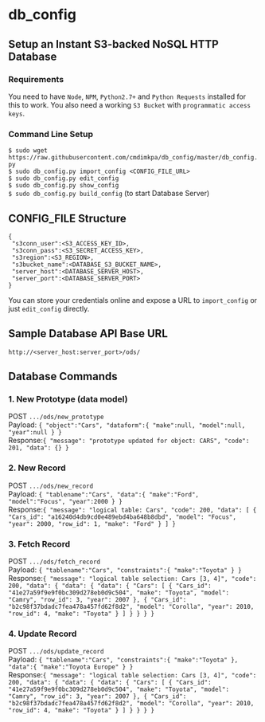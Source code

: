 # db_config
## Setup an Instant S3-backed NoSQL HTTP Database

### Requirements

You need to have `Node`, `NPM`, `Python2.7+` and `Python Requests` installed for this to work. You also need a working `S3 Bucket` with `programmatic access keys`.

### Command Line Setup

`$ sudo wget https://raw.githubusercontent.com/cmdimkpa/db_config/master/db_config.py`<br>
`$ sudo db_config.py import_config <CONFIG_FILE_URL>`<br>
`$ sudo db_config.py edit_config`<br>
`$ sudo db_config.py show_config`<br>
`$ sudo db_config.py build_config` (to start Database Server)<br>

## CONFIG_FILE Structure

`{`<br>
  ` "s3conn_user":<S3_ACCESS_KEY_ID>,`<br>
  ` "s3conn_pass":<S3_SECRET_ACCESS_KEY>,`<br>
  ` "s3region":<S3_REGION>,`<br>
  ` "s3bucket_name":<DATABASE_S3_BUCKET_NAME>,`<br>
  ` "server_host":<DATABASE_SERVER_HOST>,`<br>
  ` "server_port":<DATABASE_SERVER_PORT>`<br>
`}`

You can store your credentials online and expose a URL to `import_config` or just `edit_config` directly.

## Sample Database API Base URL

`http://<server_host:server_port>/ods/`

## Database Commands

### 1. New Prototype (data model)

POST `.../ods/new_prototype`<br>
Payload: `{
  "object":"Cars",
  "dataform":{
      "make":null,
      "model":null,
      "year":null
    }
}`<br>
Response:`{
    "message": "prototype updated for object: CARS",
    "code": 201,
    "data": {}
}`

### 2. New Record

POST `.../ods/new_record`<br>
Payload: `{
  "tablename":"Cars",
  "data":{
      "make":"Ford",
      "model":"Focus",
      "year":2000
    }
}`<br>
Response:`{
    "message": "logical table: Cars",
    "code": 200,
    "data": [
        {
            "Cars_id": "a16240d4db9cd0e489ebd4ba648b8dbd",
            "model": "Focus",
            "year": 2000,
            "row_id": 1,
            "make": "Ford"
        }
    ]
}`

### 3. Fetch Record

POST `.../ods/fetch_record`<br>
Payload: `{
  "tablename":"Cars",
  "constraints":{
      "make":"Toyota"
    }
}`<br>
Response:``{
    "message": "logical table selection: Cars [3, 4]",
    "code": 200,
    "data": {
        "data": {
            "data": {
                "Cars": [
                    {
                        "Cars_id": "41e27a59f9e9f0bc309d278eb0d9c504",
                        "make": "Toyota",
                        "model": "Camry",
                        "row_id": 3,
                        "year": 2007
                    },
                    {
                        "Cars_id": "b2c98f37bdadc7fea478a457fd62f8d2",
                        "model": "Corolla",
                        "year": 2010,
                        "row_id": 4,
                        "make": "Toyota"
                    }
                ]
            }
        }
    }
}``

### 4. Update Record

POST `.../ods/update_record`<br>
Payload: `{
  "tablename":"Cars",
  "constraints":{
      "make":"Toyota"
    },
  "data":{
    "make":"Toyota Europe"
  }
}`<br>
Response:``{
    "message": "logical table selection: Cars [3, 4]",
    "code": 200,
    "data": {
        "data": {
            "data": {
                "Cars": [
                    {
                        "Cars_id": "41e27a59f9e9f0bc309d278eb0d9c504",
                        "make": "Toyota",
                        "model": "Camry",
                        "row_id": 3,
                        "year": 2007
                    },
                    {
                        "Cars_id": "b2c98f37bdadc7fea478a457fd62f8d2",
                        "model": "Corolla",
                        "year": 2010,
                        "row_id": 4,
                        "make": "Toyota"
                    }
                ]
            }
        }
    }
}``
